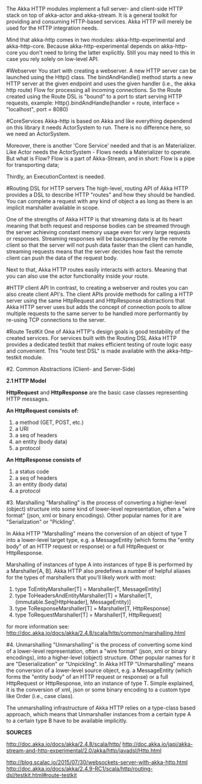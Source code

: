 
The Akka HTTP modules implement a full server- and client-side HTTP stack on top of akka-actor and akka-stream. It is a general toolkit for providing and consuming HTTP-based services. 
Akka HTTP will merely be used for the HTTP integration needs.

Mind that akka-http comes in two modules: akka-http-experimental and akka-http-core. Because akka-http-experimental depends on akka-http-core you don't need to bring the latter explicitly. Still you may need to this in case you rely solely on low-level API.

#Webserver
You start with creating a webserver. A new HTTP server can be launched using the Http() class.
The bindAndHandle() method starts a new HTTP server at the given endpoint and uses the given handler (i.e., the akka http route) Flow
for processing all incoming connections.  So the Route created using the Route DSL is  "bound" to a port to start serving HTTP requests, example:
   Http().bindAndHandle(handler = route, interface = "localhost", port = 8080)

#CoreServices
Akka-http is based on Akka and like everything dependend on this library it needs ActorSystem to run. There is no difference here, so we need an ActorSystem. 

Moreover, there is another 'Core Service' needed and that is an Materializer. Like Actor needs the ActorSystem - Flows needs a Materializer to operate. But what is Flow? Flow is a part of Akka-Stream, and in short: Flow is a pipe for transporting data;

Thirdly, an ExecutionContext is needed. 

#Routing DSL for HTTP servers
The high-level, routing API of Akka HTTP provides a DSL to describe HTTP "routes" and how they should be handled. You can complete a
request with any kind of object a as long as there is an implicit marshaller available in scope.

One of the strengths of Akka HTTP is that streaming data is at its heart meaning that both request and response bodies can be
streamed through the server achieving constant memory usage even for very large requests or responses.
Streaming responses will be backpressured by the remote client so that the server will not push data faster than
the client can handle, streaming requests means that the server decides how fast the remote client can push the data of the request body.

Next to that, Akka HTTP routes easily interacts with actors. Meaning that you can also use the actor functionality inside your route.

#HTTP client API
In contrast, to creating a webserver and routes you can also create client API's. The client APIs provide methods
for calling a HTTP server using the same HttpRequest and HttpResponse abstractions that Akka HTTP server uses
but adds the concept of connection pools to allow multiple requests to the same server to be handled more
performantly by re-using TCP connections to the server.

#Route TestKit
One of Akka HTTP's design goals is good testability of the created services. For services built with the Routing DSL
Akka HTTP provides a dedicated testkit that makes efficient testing of route logic easy and convenient.
This "route test DSL" is made available with the akka-http-testkit module.

#2. Common Abstractions (Client- and Server-Side)

**2.1 HTTP Model**

**HttpRequest** and **HttpResponse** are the basic case classes representing HTTP messages.

**An HttpRequest consists of:**

1. a method (GET, POST, etc.)
2. a URI
3. a seq of headers
4. an entity (body data)
5. a protocol

**An HttpResponse consists of**
1. a status code
2. a seq of headers
3. an entity (body data)
4. a protocol


#3. Marshalling
"Marshalling" is the process of converting a higher-level (object) structure into some kind of lower-level representation, often a "wire format" (json, xml or binary encodings).
Other popular names for it are "Serialization" or "Pickling".

In Akka HTTP "Marshalling" means the conversion of an object of type T into a lower-level target type, e.g. a MessageEntity
(which forms the "entity body" of an HTTP request or response) or a full HttpRequest or HttpResponse.

Marshalling of instances of type A into instances of type B is performed by a Marshaller[A, B].
Akka HTTP also predefines a number of helpful aliases for the types of marshallers that you'll likely work with most:

1. type ToEntityMarshaller[T] = Marshaller[T, MessageEntity]
2. type ToHeadersAndEntityMarshaller[T] = Marshaller[T, (immutable.Seq[HttpHeader], MessageEntity)]
3. type ToResponseMarshaller[T] = Marshaller[T, HttpResponse]
4. type ToRequestMarshaller[T] = Marshaller[T, HttpRequest]

for more information see: http://doc.akka.io/docs/akka/2.4.8/scala/http/common/marshalling.html

#4. Unmarshalling
"Unmarshalling" is the process of converting some kind of a lower-level representation, often a "wire format" (json, xml or binary encodings),
into a higher-level (object) structure. Other popular names for it are "Deserialization" or "Unpickling". In Akka HTTP "Unmarshalling"
means the conversion of a lower-level source object, e.g. a MessageEntity (which forms the "entity body" of an HTTP request or response)
or a full HttpRequest or HttpResponse, into an instance of type T. Simple explained, it is the conversion of xml, json or some
binary encoding to a custom type like Order (i.e., case class).

The unmarshalling infrastructure of Akka HTTP relies on a type-class based approach, which means that Unmarshaller
instances from a certain type A to a certain type B have to be available implicitly.


**SOURCES**

http://doc.akka.io/docs/akka/2.4.8/scala/http/
http://doc.akka.io/japi/akka-stream-and-http-experimental/2.0/akka/http/javadsl/Http.html

http://blog.scalac.io/2015/07/30/websockets-server-with-akka-http.html
http://doc.akka.io/docs/akka/2.4.9-RC1/scala/http/routing-dsl/testkit.html#route-testkit